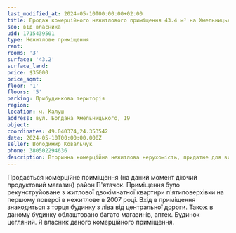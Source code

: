 ```yaml
---
last_modified_at: 2024-05-10T00:00:00+02:00
title: Продаж комерційного нежитлового приміщення 43.4 м² на Хмельницького
seo: від власника
uid: 1715439501
type: Нежитлове приміщення
rent:
rooms: '3'
surface: '43.2'
surface_land:
price: $35000
price_sqmt:
floor: '1'
floors: '5'
parking: Прибудинкова територія
region:
location: м. Калуш
address: вул. Богдана Хмельницького, 19
object:
coordinates: 49.040374,24.353542
date: 2024-05-10T00:00:00.000Z
seller: Володимир Ковальчук
phone: 380502294636
description: Вторинна комерційна нежитлова нерухомість, придатне для використання
---
```


Продається комерційне приміщення (на даний момент діючий продуктовий магазин) район П'ятачок. Приміщення було рекунструйоване з житлової двокімнатної квартири п'ятиповерхівки на першому поверсі в нежитлове в 2007 році. Вхід в приміщення знаходиться з торця будинку з ліва від центральної дороги. Також в даному будинку облаштовано багато магазинів, аптек. Будинок цегляний. Я власник даного комерційного приміщення.

